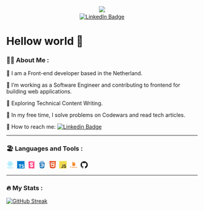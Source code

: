 <div id="header" align="center">
  <img src="https://media.giphy.com/media/YnS7j9pwnECXLMrI4t/giphy.gif" width="100"/>
</div>
<div id="badges" align="center">
  <a href="https://www.linkedin.com/in/xiangyi-sun-1469441b8/" target="_blank">
    <img src="https://img.shields.io/badge/LinkedIn-blue?style=for-the-badge&logo=linkedin&logoColor=white" alt="LinkedIn Badge"/>
  </a>
</div>

<h1>
  Hellow world 🥰
</h1>

### :woman_technologist: About Me :
🌴 I am a Front-end developer based in the Netherland.

🌻 I’m working as a Software Engineer and contributing to frontend for building web applications.

🌱 Exploring Technical Content Writing.

🍵 In my free time, I solve problems on Codewars and read tech articles.

🍬 How to reach me: [![Linkedin Badge](https://img.shields.io/badge/-Xiangyi-blue?style=flat&logo=Linkedin&logoColor=white)](https://www.linkedin.com/in/xiangyi-sun-1469441b8/)

---
### 🏖️ Languages and Tools :

<div>
    <img src="https://github.com/devicons/devicon/blob/master/icons/react/react-original-wordmark.svg" title="React" alt="React" width="20" height="20"/>&nbsp;
    <img src="https://github.com/devicons/devicon/blob/master/icons/typescript/typescript-plain.svg" title="TS **alt="TS" width="20" height="20"/>&nbsp;
  <img src="https://github.com/devicons/devicon/blob/master/icons/storybook/storybook-original.svg" title="Github" **alt="Github" width="20" height="20"/>&nbsp;
  <img src="https://github.com/devicons/devicon/blob/master/icons/css3/css3-plain-wordmark.svg"  title="CSS3" alt="CSS" width="20" height="20"/>&nbsp;
  <img src="https://github.com/devicons/devicon/blob/master/icons/html5/html5-original.svg" title="HTML5" alt="HTML" width="20" height="20"/>&nbsp;
  <img src="https://github.com/devicons/devicon/blob/master/icons/javascript/javascript-original.svg" title="JavaScript" alt="JavaScript" width="20" height="20"/>&nbsp;
  <img src="https://github.com/devicons/devicon/blob/master/icons/firebase/firebase-plain-wordmark.svg" title="Firebase" alt="Firebase" width="20" height="20"/>&nbsp;
  <img src="https://github.com/devicons/devicon/blob/master/icons/github/github-original.svg" title="Github" **alt="Github" width="20" height="20"/>&nbsp;
                                                                                   </div>
                                                           
---

### :fire: My Stats :
[![GitHub Streak](http://github-readme-streak-stats.herokuapp.com?user=xiangyisss)](https://git.io/streak-stats)

<!--
**xiangyisss/xiangyisss** is a ✨ _special_ ✨ repository because its `README.md` (this file) appears on your GitHub profile.

Here are some ideas to get you started:

- 🔭 I’m currently working on ...
- 🌱 I’m currently learning ...
- 👯 I’m looking to collaborate on ...
- 🤔 I’m looking for help with ...
- 💬 Ask me about ...
- 📫 How to reach me: ...
- 😄 Pronouns: ...
- ⚡ Fun fact: ...
-->

